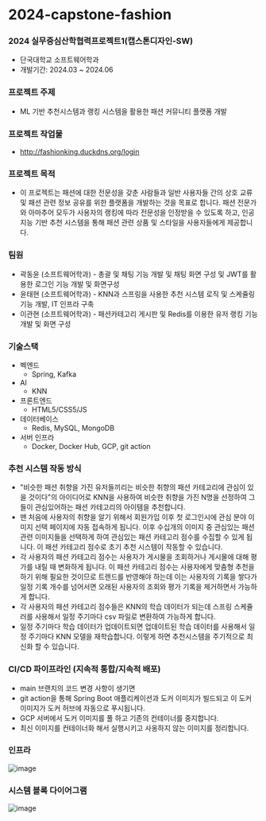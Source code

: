 # 2024-capstone-fashion
### 2024 실무중심산학협력프로젝트1(캡스톤디자인-SW)
- 단국대학교 소프트웨어학과
- 개발기간: 2024.03 ~ 2024.06
### 프로젝트 주제
- ML 기반 추천시스템과 랭킹 시스템을 활용한 패션 커뮤니티 플랫폼 개발
### 프로젝트 작업물
- http://fashionking.duckdns.org/login
### 프로젝트 목적
- 이 프로젝트는 패션에 대한 전문성을 갖춘 사람들과 일반 사용자들 간의 상호 교류 및 패션 관련 정보 공유를 위한 플랫폼을 개발하는 것을 목표로 합니다. 패션 전문가와 아마추어 모두가 사용자의 랭킹에 따라 전문성을 인정받을 수 있도록 하고, 인공지능 기반 추천 시스템을 통해 패션 관련 상품 및 스타일을 사용자들에게 제공합니다.

### 팀원
- 곽동윤 (소프트웨어학과) - 총괄 및 채팅 기능 개발 및 채팅 화면 구성 및 JWT를 활용한 로그인 기능 개발 및 화면구성
- 윤태현 (소프트웨어학과) - KNN과 스프링을 사용한 추천 시스템 로직 및 스케쥴링 기능 개발, IT 인프라 구축
- 이관현 (소프트웨어학과) - 패션카테고리 게시판 및 Redis를 이용한 유저 랭킹 기능 개발 및 화면 구성

### 기술스택
- 벡엔드
  - Spring, Kafka
- AI
  - KNN
- 프론트엔드
  - HTML5/CSS5/JS
- 데이터베이스
  - Redis, MySQL, MongoDB
- 서버 인프라
  - Docker, Docker Hub, GCP, git action
 
### 추천 시스템 작동 방식
- "비슷한 패션 취향을 가진 유저들끼리는 비슷한 취향의 패션 카테고리에 관심이 있을 것이다"의 아이디어로 KNN을 사용하여 비슷한 취향을 가진 N명을 선정하여 그들이 관심있어하는 패션 카테고리의 아이템을 추천합니다.
- 맨 처음에 사용자의 취향을 알기 위해서 회원가입 이후 첫 로그인시에 관심 분야 이미지 선택 페이지에 자동 접속하게 됩니다. 이후 수십개의 이미지 중 관심있는 패션 관련 이미지들을 선택하게 하여 관심있는 패션 카테고리 점수를 수집할 수 있게 됩니다. 이 패션 카테고리 점수로 초기 추천 시스템이 작동할 수 있습니다.
- 각 사용자의 패션 카테고리 점수는 사용자가 게시물을 조회하거나 게시물에 대해 평가를 내릴 때 변화하게 됩니다. 이 패션 카테고리 점수는 사용자에게 맞춤형 추천을 하기 위해 필요한 것이므로 트렌드를 반영해야 하는데 이는 사용자의 기록을 쌓다가 일정 기록 개수를 넘어서면 오래된 사용자의 조회와 평가 기록을 제거하면서 가능하게 합니다.
- 각 사용자의 패션 카테고리 점수들은 KNN의 학습 데이터가 되는데 스프링 스케쥴러를 사용해서 일정 주기마다 csv 파일로 변환하여 가능하게 합니다.
- 일정 주기마다 학습 데이터가 업데이트되면 업데이트된 학습 데이터를 사용해서 일정 주기마다 KNN 모델을 재학습합니다. 이렇게 하면 추천시스템을 주기적으로 최신화 할 수 있습니다.

### CI/CD 파이프라인 (지속적 통합/지속적 배포)
- main 브랜치의 코드 변경 사항이 생기면
- git action을 통해 Spring Boot 애플리케이션과 도커 이미지가 빌드되고 이 도커 이미지가 도커 허브에 자동으로 푸시됩니다.
- GCP 서버에서 도커 이미지를 풀 하고 기존의 컨테이너를 중지합니다.
- 최신 이미지를 컨테이너화 해서 실행시키고 사옹하지 않는 이미지를 정리합니다.

### 인프라
![image](https://github.com/YunTaeHyeon/2024-capstone-fashion/assets/67150311/9f5b6384-d8e7-4b82-800a-71013ba8d39c)


### 시스템 블록 다이어그램
![image](https://github.com/YunTaeHyeon/2024-capstone-fashion/assets/67150311/1b737cff-0784-4cc3-b23a-d67659fd604a)
